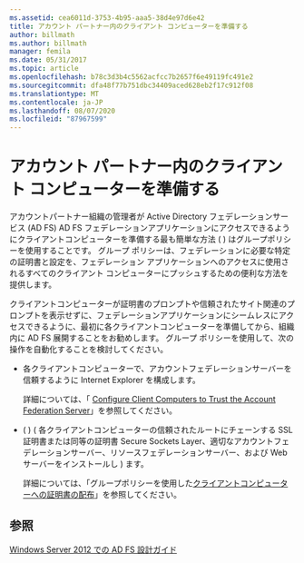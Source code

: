 ```yaml
---
ms.assetid: cea6011d-3753-4b95-aaa5-38d4e97d6e42
title: アカウント パートナー内のクライアント コンピューターを準備する
author: billmath
ms.author: billmath
manager: femila
ms.date: 05/31/2017
ms.topic: article
ms.openlocfilehash: b78c3d3b4c5562acfcc7b2657f6e49119fc491e2
ms.sourcegitcommit: dfa48f77b751dbc34409aced628eb2f17c912f08
ms.translationtype: MT
ms.contentlocale: ja-JP
ms.lasthandoff: 08/07/2020
ms.locfileid: "87967599"
---
```

# <a name="prepare-client-computers-in-the-account-partner"></a>アカウント パートナー内のクライアント コンピューターを準備する

アカウントパートナー組織の管理者が Active Directory フェデレーションサービス (AD FS) AD FS フェデレーションアプリケーションにアクセスできるようにクライアントコンピューターを準備する最も簡単な方法 \( \) はグループポリシーを使用することです。 グループ ポリシーは、フェデレーションに必要な特定の証明書と設定を、フェデレーション アプリケーションへのアクセスに使用されるすべてのクライアント コンピューターにプッシュするための便利な方法を提供します。

クライアントコンピューターが証明書のプロンプトや信頼されたサイト関連のプロンプトを表示せずに、フェデレーションアプリケーションにシームレスにアクセスできるように、最初に各クライアントコンピューターを準備してから、組織内に AD FS 展開することをお勧めします。 グループ ポリシーを使用して、次の操作を自動化することを検討してください。

-   各クライアントコンピューターで、アカウントフェデレーションサーバーを信頼するように Internet Explorer を構成します。

    詳細については、「 [Configure Client Computers to Trust the Account Federation Server](../../ad-fs/deployment/Configure-Client-Computers-to-Trust-the-Account-Federation-Server.md)」を参照してください。

-   \( \) \( 各クライアントコンピューターの信頼されたルートにチェーンする SSL 証明書または同等の証明書 Secure Sockets Layer、適切なアカウントフェデレーションサーバー、リソースフェデレーションサーバー、および Web サーバーをインストールし \) ます。

    詳細については、「グループポリシーを使用した[クライアントコンピューターへの証明書の配布](../../ad-fs/deployment/Distribute-Certificates-to-Client-Computers-by-Using-Group-Policy.md)」を参照してください。


## <a name="see-also"></a>参照
[Windows Server 2012 での AD FS 設計ガイド](AD-FS-Design-Guide-in-Windows-Server-2012.md)
